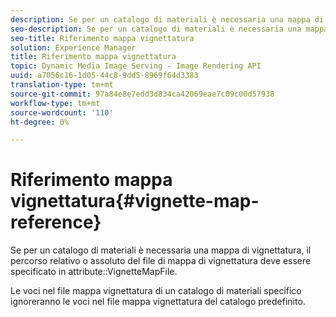 ```yaml
---
description: Se per un catalogo di materiali è necessaria una mappa di vignettatura, il percorso relativo o assoluto del file di mappa di vignettatura deve essere specificato nell’attributo VignetteMapFile.
seo-description: Se per un catalogo di materiali è necessaria una mappa di vignettatura, il percorso relativo o assoluto del file di mappa di vignettatura deve essere specificato nell’attributo VignetteMapFile.
seo-title: Riferimento mappa vignettatura
solution: Experience Manager
title: Riferimento mappa vignettatura
topic: Dynamic Media Image Serving - Image Rendering API
uuid: a7056c16-1d05-44c8-9dd5-8969f64d3383
translation-type: tm+mt
source-git-commit: 97a84e8e7edd3d834ca42069eae7c09c00d57938
workflow-type: tm+mt
source-wordcount: '110'
ht-degree: 0%

---
```



# Riferimento mappa vignettatura{#vignette-map-reference}

Se per un catalogo di materiali è necessaria una mappa di vignettatura, il percorso relativo o assoluto del file di mappa di vignettatura deve essere specificato in attribute::VignetteMapFile.

Le voci nel file mappa vignettatura di un catalogo di materiali specifico ignoreranno le voci nel file mappa vignettatura del catalogo predefinito.
